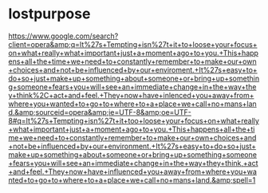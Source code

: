 # lostpurpose
https://www.google.com/search?client=opera&amp;q=It%27s+Tempting+isn%27t+it+to+loose+your+focus+on+what+really+what+important+just+a+moment+ago+to+you.+This+happens+all+the+time+we+need+to+constantly+remember+to+make+our+own+choices+and+not+be+influenced+by+our+enviroment.+It%27s+easy+to+do+so+just+make+up+something+about+someone+or+bring+up+something+someone+fears+you+will+see+an+immediate+change+in+the+way+they+think%2C+act+and+feel.+They+now+have+inlenced+you+away+from+where+you+wanted+to+go+to+where+to+a+place+we+call+no+mans+land.&amp;sourceid=opera&amp;ie=UTF-8&amp;oe=UTF-8#q=It%27s+Tempting+isn%27t+it+too+loose+your+focus+on+what+really+what+important+just+a+moment+ago+to+you.+This+happens+all+the+time+we+need+to+constantly+remember+to+make+our+own+choices+and+not+be+influenced+by+our+environment.+It%27s+easy+to+do+so+just+make+up+something+about+someone+or+bring+up+something+someone+fears+you+will+see+an+immediate+change+in+the+way+they+think,+act+and+feel.+They+now+have+influenced+you+away+from+where+you+wanted+to+go+to+where+to+a+place+we+call+no+mans+land.&amp;spell=1
